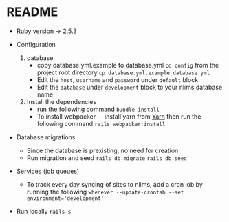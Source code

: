 # README
* Ruby version -> 2.5.3

* Configuration
    1. database
        - copy database.yml.example to database.yml
            `cd config` from the project root directory
            `cp database.yml.example database.yml`
        - Edit the `host`, `username` and `password` under `default` block
        - Edit the `database` under `development` block to your nlims database name
    2. Install the dependencies
        - run the following command
        `bundle install`
        - To install webpacker
         -- install yarn from [Yarn](https://classic.yarnpkg.com/lang/en/docs/install/) then run the following command
        `rails webpacker:install`

* Database migrations
    - Since the database is prexisting, no need for creation
    - Run migration and seed 
        `rails db:migrate`
        `rails db:seed`
* Services (job queues)
    - To track every day syncing of sites to nlims, add a cron job by running the following
        `whenever --update-crontab --set environment='development'`
* Run locally
    `rails s`
